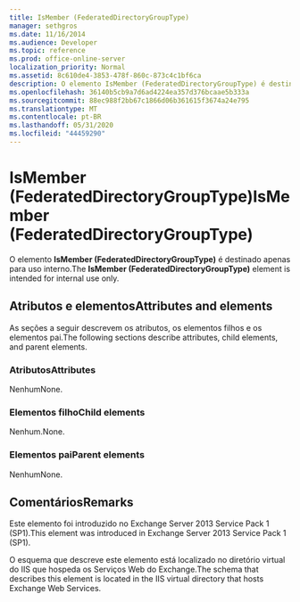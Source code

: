 ```yaml
---
title: IsMember (FederatedDirectoryGroupType)
manager: sethgros
ms.date: 11/16/2014
ms.audience: Developer
ms.topic: reference
ms.prod: office-online-server
localization_priority: Normal
ms.assetid: 8c610de4-3853-478f-860c-873c4c1bf6ca
description: O elemento IsMember (FederatedDirectoryGroupType) é destinado apenas para uso interno.
ms.openlocfilehash: 36140b5cb9a7d6ad4224ea357d376bcaae5b333a
ms.sourcegitcommit: 88ec988f2bb67c1866d06b361615f3674a24e795
ms.translationtype: MT
ms.contentlocale: pt-BR
ms.lasthandoff: 05/31/2020
ms.locfileid: "44459290"
---
```

# <a name="ismember-federateddirectorygrouptype"></a><span data-ttu-id="fc939-103">IsMember (FederatedDirectoryGroupType)</span><span class="sxs-lookup"><span data-stu-id="fc939-103">IsMember (FederatedDirectoryGroupType)</span></span>

<span data-ttu-id="fc939-104">O elemento **IsMember (FederatedDirectoryGroupType)** é destinado apenas para uso interno.</span><span class="sxs-lookup"><span data-stu-id="fc939-104">The **IsMember (FederatedDirectoryGroupType)** element is intended for internal use only.</span></span> 

## <a name="attributes-and-elements"></a><span data-ttu-id="fc939-105">Atributos e elementos</span><span class="sxs-lookup"><span data-stu-id="fc939-105">Attributes and elements</span></span>

<span data-ttu-id="fc939-106">As seções a seguir descrevem os atributos, os elementos filhos e os elementos pai.</span><span class="sxs-lookup"><span data-stu-id="fc939-106">The following sections describe attributes, child elements, and parent elements.</span></span>
  
### <a name="attributes"></a><span data-ttu-id="fc939-107">Atributos</span><span class="sxs-lookup"><span data-stu-id="fc939-107">Attributes</span></span>

<span data-ttu-id="fc939-108">Nenhum</span><span class="sxs-lookup"><span data-stu-id="fc939-108">None.</span></span>
  
### <a name="child-elements"></a><span data-ttu-id="fc939-109">Elementos filho</span><span class="sxs-lookup"><span data-stu-id="fc939-109">Child elements</span></span>

<span data-ttu-id="fc939-110">Nenhum.</span><span class="sxs-lookup"><span data-stu-id="fc939-110">None.</span></span>
  
### <a name="parent-elements"></a><span data-ttu-id="fc939-111">Elementos pai</span><span class="sxs-lookup"><span data-stu-id="fc939-111">Parent elements</span></span>

<span data-ttu-id="fc939-112">Nenhum</span><span class="sxs-lookup"><span data-stu-id="fc939-112">None.</span></span>
  
## <a name="remarks"></a><span data-ttu-id="fc939-113">Comentários</span><span class="sxs-lookup"><span data-stu-id="fc939-113">Remarks</span></span>

<span data-ttu-id="fc939-114">Este elemento foi introduzido no Exchange Server 2013 Service Pack 1 (SP1).</span><span class="sxs-lookup"><span data-stu-id="fc939-114">This element was introduced in Exchange Server 2013 Service Pack 1 (SP1).</span></span>
  
<span data-ttu-id="fc939-115">O esquema que descreve este elemento está localizado no diretório virtual do IIS que hospeda os Serviços Web do Exchange.</span><span class="sxs-lookup"><span data-stu-id="fc939-115">The schema that describes this element is located in the IIS virtual directory that hosts Exchange Web Services.</span></span>
  

